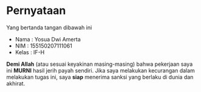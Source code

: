 # Pernyataan

Yang bertanda tangan dibawah ini

* Nama : Yosua Dwi Amerta
* NIM : 155150207111061
* Kelas : IF-H

**Demi Allah** (atau sesuai keyakinan masing-masing) bahwa pekerjaan saya ini **MURNI** hasil jerih payah sendiri. Jika saya melakukan kecurangan dalam melakukan tugas ini, saya **siap** menerima sanksi yang berlaku di dunia dan akhirat.
